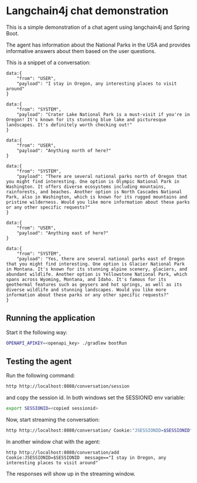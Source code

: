 # Langchain4j chat demonstration

This is a simple demonstration of a chat agent using langchain4j and Spring Boot.

The agent has information about the National Parks in the USA and provides informative 
answers about them based on the user questions.

This is a snippet of a conversation:
```text
data:{
    "from": "USER",
    "payload": "I stay in Oregon, any interesting places to visit around"
}

data:{
    "from": "SYSTEM",
    "payload": "Crater Lake National Park is a must-visit if you're in Oregon! It's known for its stunning blue lake and picturesque landscapes. It's definitely worth checking out!"
}

data:{
    "from": "USER",
    "payload": "Anything north of here?"
}

data:{
    "from": "SYSTEM",
    "payload": "There are several national parks north of Oregon that you might find interesting. One option is Olympic National Park in Washington. It offers diverse ecosystems including mountains, rainforests, and beaches. Another option is North Cascades National Park, also in Washington, which is known for its rugged mountains and pristine wilderness. Would you like more information about these parks or any other specific requests?"
}

data:{
    "from": "USER",
    "payload": "Anything east of here?"
}

data:{
    "from": "SYSTEM",
    "payload": "Yes, there are several national parks east of Oregon that you might find interesting. One option is Glacier National Park in Montana. It's known for its stunning alpine scenery, glaciers, and abundant wildlife. Another option is Yellowstone National Park, which spans across Wyoming, Montana, and Idaho. It's famous for its geothermal features such as geysers and hot springs, as well as its diverse wildlife and stunning landscapes. Would you like more information about these parks or any other specific requests?"
}
```

## Running the application

Start it the following way:
```sh
OPENAPI_APIKEY=<openapi_key> ./gradlew bootRun
```

## Testing the agent
Run the following command:

```sh
http http://localhost:8080/conversation/session
```

and copy the session id. In both windows set the SESSIONID env variable:

```sh
export SESSIONID=<copied sessionid>
```


Now, start streaming the conversation:

```sh
http http://localhost:8080/conversation/ Cookie:"JSESSIONID=$SESSIONID" 
```

In another window chat with the agent:

```shell
http http://localhost:8080/conversation/add Cookie:JSESSIONID=$SESSIONID  message=="I stay in Oregon, any interesting places to visit around"
```

The responses will show up in the streaming window.